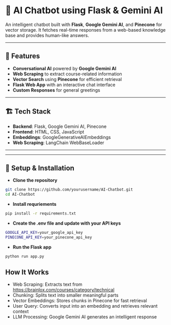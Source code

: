 # 🤖 AI Chatbot using Flask & Gemini AI  

An intelligent chatbot built with **Flask**, **Google Gemini AI**, and **Pinecone** for vector storage. It fetches real-time responses from a web-based knowledge base and provides human-like answers.  

---

## 🚀 Features  

- **Conversational AI** powered by **Google Gemini AI**  
- **Web Scraping** to extract course-related information  
- **Vector Search** using **Pinecone** for efficient retrieval  
- **Flask Web App** with an interactive chat interface  
- **Custom Responses** for general greetings  

---

## 🏗️ Tech Stack  

- **Backend**: Flask, Google Gemini AI, Pinecone  
- **Frontend**: HTML, CSS, JavaScript  
- **Embeddings**: GoogleGenerativeAIEmbeddings  
- **Web Scraping**: LangChain WebBaseLoader  

---


---

## 🔧 Setup & Installation  

- **Clone the repository**  
```bash
git clone https://github.com/yourusername/AI-Chatbot.git
cd AI-Chatbot
```
- **Install requriements**
```bash
pip install -r requirements.txt  
```

- **Create the .env file and update with your API keys**
```bash
GOOGLE_API_KEY=your_google_api_key  
PINECONE_API_KEY=your_pinecone_api_key  

```
- **Run the Flask app**
```bash 
python run app.py
```



## How It Works
- Web Scraping: Extracts text from https://brainlox.com/courses/category/technical
- Chunking: Splits text into smaller meaningful parts
- Vector Embeddings: Stores chunks in Pinecone for fast retrieval
- User Query: Converts input into an embedding and retrieves relevant context
- LLM Processing: Google Gemini AI generates an intelligent response

